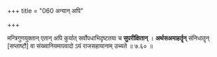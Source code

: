 +++
title = "060 अन्यान् अपि"

+++

मन्त्रिगुणयुक्तान् एतान् अपि कुर्यात् सर्वोपधाभिदृष्टतया च **सुपरीक्षितान्** । **अर्थसअमाहर्तॄन्** संनिधातॄन् [सप्ताष्टौ] वा संख्यानियमापवादो ऽयं राजसहायानाम् उच्यते ॥ ७.६० ॥